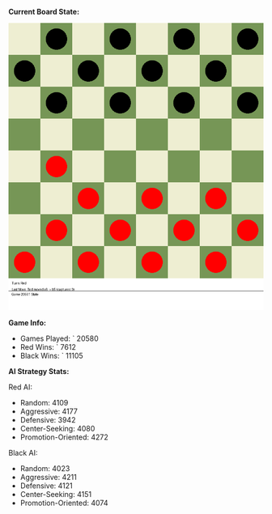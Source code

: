 
**Current Board State:**  
<!-- START_GIF -->
![Checkers Game](./checkers_game.gif)
<!-- END_GIF -->

**Game Info:**  
- Games Played: `<!-- GAMES_PLAYED --> 20580
- Red Wins: `<!-- RED_WINS --> 7612
- Black Wins: `<!-- BLACK_WINS --> 11105

<!-- AI_STATS -->
**AI Strategy Stats:**

Red AI:
- Random: 4109
- Aggressive: 4177
- Defensive: 3942
- Center-Seeking: 4080
- Promotion-Oriented: 4272

Black AI:
- Random: 4023
- Aggressive: 4211
- Defensive: 4121
- Center-Seeking: 4151
- Promotion-Oriented: 4074
